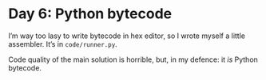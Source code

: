 # Day 6: Python bytecode

I’m way too lasy to write bytecode in hex editor, so I wrote myself a little assembler. It’s in `code/runner.py`.

Code quality of the main solution is horrible, but, in my defence: it _is_ Python bytecode.

